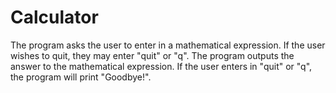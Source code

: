 # Calculator
The program asks the user to enter in a mathematical expression. If the user wishes to quit, they may enter "quit" or "q". The program outputs the answer to the mathematical expression. If the user enters in "quit" or "q", the program will print "Goodbye!".
